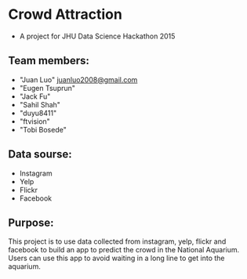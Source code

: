 # Crowd Attraction
- A project for JHU Data Science Hackathon 2015

## Team members:
- "Juan Luo" juanluo2008@gmail.com
- "Eugen Tsuprun"
- "Jack Fu"
- "Sahil Shah"
- "duyu8411"
- "ftvision"
-  "Tobi Bosede"


## Data sourse:
- Instagram
- Yelp
- Flickr
- Facebook


## Purpose:
This project is to use data collected from instagram, yelp, flickr and facebook to build an app to predict the crowd in the National Aquarium. Users can use this app to avoid waiting in a long line to get into the aquarium. 
